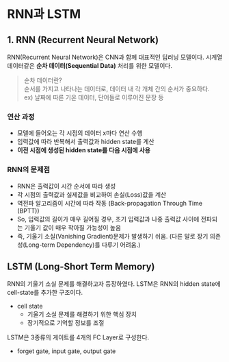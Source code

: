 # RNN과 LSTM
## 1. RNN (Recurrent Neural Network)
RNN(Recurrent Neural Network)은 CNN과 함께 대표적인 딥러닝 모델이다. 시계열 데이터같은 **순차 데이터(Sequential Data)** 처리를 위한 모델이다.
> 순차 데이터란? <br>
순서를 가지고 나타나는 데이터로, 데이터 내 각 개체 간의 순서가 중요하다. <br>
ex) 날짜에 따른 기온 데이터, 단어들로 이루어진 문장 등 <br>

### 연산 과정
- 모델에 들어오는 각 시점의 데이터 x마다 연산 수행
- 입력값에 따라 반복해서 출력값과 hidden state를 계산
- **이전 시점에 생성된 hidden state를 다음 시점에 사용**

### RNN의 문제점
- RNN은 출력값이 시간 순서에 따라 생성
- 각 시점의 출력값과 실제값을 비교하여 손실(Loss)값을 계산
- 역전파 알고리즘이 시간에 따라 작동 (Back-propagation Through Time (BPTT))
- So, 입력값의 길이가 매우 길어질 경우, 초기 입력값과 나중 출력값 사이에 전파되는 기울기 값이 매우 작아질 가능성이 높음
- 즉, 기울기 소실(Vanishing Gradient)문제가 발생하기 쉬움. (다른 말로 장기 의존성(Long-term Dependency)를 다루기 어려움.)

## LSTM (Long-Short Term Memory)
RNN의 기울기 소실 문제를 해결하고자 등장하였다.
LSTM은 RNN의 hidden state에 cell-state를 추가한 구조이다.
- cell state
  - 기울기 소실 문제를 해결하기 위한 핵심 장치
  - 장기적으로 기억할 정보를 조절

LSTM은 3종류의 게이트를 4개의 FC Layer로 구성한다.
- forget gate, input gate, output gate
